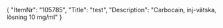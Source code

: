 {
  "ItemNr": "105785",
  "Title": "test",
  "Description": "Carbocain, inj-vätska, lösning 10 mg/ml"
}